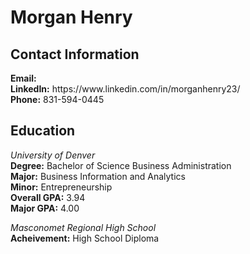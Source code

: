 # Morgan Henry

## Contact Information

<p><strong>Email:</strong> 
<morganhenry714@gmail.com> 
<br>
<strong>LinkedIn:</strong> https://www.linkedin.com/in/morganhenry23/<br>
<strong>Phone:</strong> 831-594-0445</p>



## Education

<p><em>University of Denver</em><br>
<strong>Degree:</strong> Bachelor of Science Business Administration<br>
<strong>Major:</strong> Business Information and Analytics<br>
<strong>Minor:</strong> Entrepreneurship<br>
<strong>Overall GPA:</strong> 3.94<br>
<strong>Major GPA:</strong> 4.00</p>

<p><em>Masconomet Regional High School</em><br>
<strong>Acheivement:</strong> High School Diploma</p>
